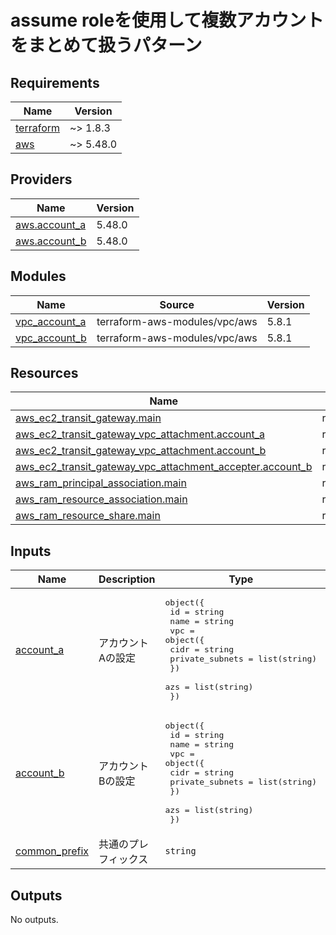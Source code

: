 # assume roleを使用して複数アカウントをまとめて扱うパターン

<!-- BEGINNING OF PRE-COMMIT-TERRAFORM DOCS HOOK -->
## Requirements

| Name | Version |
|------|---------|
| <a name="requirement_terraform"></a> [terraform](#requirement\_terraform) | ~> 1.8.3 |
| <a name="requirement_aws"></a> [aws](#requirement\_aws) | ~> 5.48.0 |

## Providers

| Name | Version |
|------|---------|
| <a name="provider_aws.account_a"></a> [aws.account\_a](#provider\_aws.account\_a) | 5.48.0 |
| <a name="provider_aws.account_b"></a> [aws.account\_b](#provider\_aws.account\_b) | 5.48.0 |

## Modules

| Name | Source | Version |
|------|--------|---------|
| <a name="module_vpc_account_a"></a> [vpc\_account\_a](#module\_vpc\_account\_a) | terraform-aws-modules/vpc/aws | 5.8.1 |
| <a name="module_vpc_account_b"></a> [vpc\_account\_b](#module\_vpc\_account\_b) | terraform-aws-modules/vpc/aws | 5.8.1 |

## Resources

| Name | Type |
|------|------|
| [aws_ec2_transit_gateway.main](https://registry.terraform.io/providers/hashicorp/aws/latest/docs/resources/ec2_transit_gateway) | resource |
| [aws_ec2_transit_gateway_vpc_attachment.account_a](https://registry.terraform.io/providers/hashicorp/aws/latest/docs/resources/ec2_transit_gateway_vpc_attachment) | resource |
| [aws_ec2_transit_gateway_vpc_attachment.account_b](https://registry.terraform.io/providers/hashicorp/aws/latest/docs/resources/ec2_transit_gateway_vpc_attachment) | resource |
| [aws_ec2_transit_gateway_vpc_attachment_accepter.account_b](https://registry.terraform.io/providers/hashicorp/aws/latest/docs/resources/ec2_transit_gateway_vpc_attachment_accepter) | resource |
| [aws_ram_principal_association.main](https://registry.terraform.io/providers/hashicorp/aws/latest/docs/resources/ram_principal_association) | resource |
| [aws_ram_resource_association.main](https://registry.terraform.io/providers/hashicorp/aws/latest/docs/resources/ram_resource_association) | resource |
| [aws_ram_resource_share.main](https://registry.terraform.io/providers/hashicorp/aws/latest/docs/resources/ram_resource_share) | resource |

## Inputs

| Name | Description | Type | Default | Required |
|------|-------------|------|---------|:--------:|
| <a name="input_account_a"></a> [account\_a](#input\_account\_a) | アカウントAの設定 | <pre>object({<br>    id   = string<br>    name = string<br>    vpc = object({<br>      cidr            = string<br>      private_subnets = list(string)<br>    })<br>    azs = list(string)<br>  })</pre> | n/a | yes |
| <a name="input_account_b"></a> [account\_b](#input\_account\_b) | アカウントBの設定 | <pre>object({<br>    id   = string<br>    name = string<br>    vpc = object({<br>      cidr            = string<br>      private_subnets = list(string)<br>    })<br>    azs = list(string)<br>  })</pre> | n/a | yes |
| <a name="input_common_prefix"></a> [common\_prefix](#input\_common\_prefix) | 共通のプレフィックス | `string` | n/a | yes |

## Outputs

No outputs.
<!-- END OF PRE-COMMIT-TERRAFORM DOCS HOOK -->
